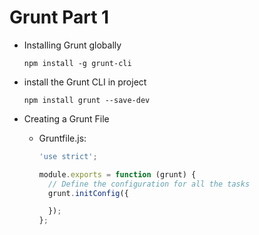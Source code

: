 # Grunt Part 1

* Installing Grunt globally
  ```
  npm install -g grunt-cli
  ```

* install the Grunt CLI in project
  ```
  npm install grunt --save-dev
  ```
* Creating a Grunt File

  * Gruntfile.js:

    ```js
    'use strict';

    module.exports = function (grunt) {
      // Define the configuration for all the tasks
      grunt.initConfig({

      });
    };
    ```



